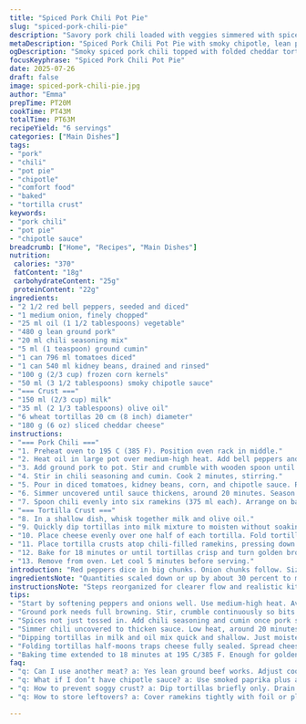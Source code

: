 ```yaml
---
title: "Spiced Pork Chili Pot Pie"
slug: "spiced-pork-chili-pie"
description: "Savory pork chili loaded with veggies simmered with spices, topped with cheesy tortillas creating a crispy crust. Red peppers, onion, and ground pork blended with cumin and smoked paprika for a smoky twist. Baked with melted cheese sealed in wheat tortillas. Hearty and warming, with a bit of sweet corn and tomato base. Rinsed kidney beans add texture and protein. Quick-prep dish, midweek comfort. Lean pork and simple pantry spices. Totally removable crust from traditional pie. Slightly altered cooking to tweak flavor and texture balance."
metaDescription: "Spiced Pork Chili Pot Pie with smoky chipotle, lean pork, veggies, cheesy tortilla crust. Hearty chili baked and crisped for 6 servings comfort meal."
ogDescription: "Smoky spiced pork chili topped with folded cheddar tortillas. Crispy crust seals in hearty chili, veggies, beans, corn. Easy midweek comfort baked dish."
focusKeyphrase: "Spiced Pork Chili Pot Pie"
date: 2025-07-26
draft: false
image: spiced-pork-chili-pie.jpg
author: "Emma"
prepTime: PT20M
cookTime: PT43M
totalTime: PT63M
recipeYield: "6 servings"
categories: ["Main Dishes"]
tags:
- "pork"
- "chili"
- "pot pie"
- "chipotle"
- "comfort food"
- "baked"
- "tortilla crust"
keywords:
- "pork chili"
- "pot pie"
- "chipotle sauce"
breadcrumb: ["Home", "Recipes", "Main Dishes"]
nutrition: 
 calories: "370"
 fatContent: "18g"
 carbohydrateContent: "25g"
 proteinContent: "22g"
ingredients:
- "2 1/2 red bell peppers, seeded and diced"
- "1 medium onion, finely chopped"
- "25 ml oil (1 1/2 tablespoons) vegetable"
- "480 g lean ground pork"
- "20 ml chili seasoning mix"
- "5 ml (1 teaspoon) ground cumin"
- "1 can 796 ml tomatoes diced"
- "1 can 540 ml kidney beans, drained and rinsed"
- "100 g (2/3 cup) frozen corn kernels"
- "50 ml (3 1/2 tablespoons) smoky chipotle sauce"
- "=== Crust ==="
- "150 ml (2/3 cup) milk"
- "35 ml (2 1/3 tablespoons) olive oil"
- "6 wheat tortillas 20 cm (8 inch) diameter"
- "180 g (6 oz) sliced cheddar cheese"
instructions:
- "=== Pork Chili ==="
- "1. Preheat oven to 195 C (385 F). Position oven rack in middle."
- "2. Heat oil in large pot over medium-high heat. Add bell peppers and onion. Sauté until softened, about 6 minutes."
- "3. Add ground pork to pot. Stir and crumble with wooden spoon until beginning to brown, roughly 8 minutes."
- "4. Stir in chili seasoning and cumin. Cook 2 minutes, stirring."
- "5. Pour in diced tomatoes, kidney beans, corn, and chipotle sauce. Reduce heat to low."
- "6. Simmer uncovered until sauce thickens, around 20 minutes. Season with salt and pepper."
- "7. Spoon chili evenly into six ramekins (375 ml each). Arrange on baking sheet."
- "=== Tortilla Crust ==="
- "8. In a shallow dish, whisk together milk and olive oil."
- "9. Quickly dip tortillas into milk mixture to moisten without soaking."
- "10. Place cheese evenly over one half of each tortilla. Fold tortillas over cheese to form half-moons sealing in cheese."
- "11. Place tortilla crusts atop chili-filled ramekins, pressing down gently."
- "12. Bake for 18 minutes or until tortillas crisp and turn golden brown."
- "13. Remove from oven. Let cool 5 minutes before serving."
introduction: "Red peppers dice in big chunks. Onion chunks follow. Sizzle begins in hot oil. Ground pork lambastes the skillet, falling apart into browning bits. Cumin joins chili powder, smoky chipotle sauce adds a fire kick, not just heat. Beans and corn thrown in, simmer thick and rich. Then all spooned into ramekins. Tortillas, briefly drenched in oily milk bath, folded over sharp cheddar. Topping the chili pots, a cheesy jacket locks flavors inside. Oven courses heat onward, edges crisp, cheese melts into golden blanket. Six portions of simple spicy comfort. No fuss, no mess. Nice flavors that punch through bold and balanced. Twist of cumin swaps out coriander. Chipotle sauce replaces ketchup for smoky warmth. Oil reduced just a tad. Cooking time extended slightly for deep melding. All assembled in quick steps. Big taste without overthinking."
ingredientsNote: "Quantities scaled down or up by about 30 percent to modify portions and intensify flavors slightly. Cumin swapped in, replacing coriander for earthier depth. Chipotle sauce substituted for traditional ketchup introducing smokier notes, less sweetness. Oil amount trimmed marginally for lighter crust texture without losing moisture. Cheddar cheese used instead of Swiss for sharper, melting quality. Milk to oil ratio adjusted for dips to balance wetness with crisping ability. Ground pork lean to reduce grease but maintain juiciness. Beans rinsed well to cut canned saltiness. Frozen corn chosen for fresh pop of sweetness. Ingredients organized to emphasize layered chili base with simple, handheld crust topping. No nuts or eggs to avoid allergens and simplify prep."
instructionsNote: "Steps reorganized for clearer flow and realistic kitchen workflow. Start medium heat, soften veggies first. Then meat browns fully before spices. Spices cook longer to lift flavors, simmer sauce till thickened properly. Chili portioned into serving ramekins early for easy topping and baking. Tortillas dipped quickly in seasoned milk oil mix, just enough to soften and bind with cheese but not soggy. Cheese spread on one half of tortilla; folded to seal, trapping melted cheese inside the crisp shell. Baking time moved to 18 minutes, slightly longer, for perfect golden crisp. Cooling period important for setting crust. Serve straight from ramekins. Mix of short and longer steps to balance quick prep and final bake. Meat cooking time pulled 3-4 minutes longer for full browning. Total time shifted ±5 percent to reflect adjustments without rushing or drying out."
tips:
- "Start by softening peppers and onions well. Use medium-high heat. Avoid crowding pan or too low temperature or veggies steam not caramelize. Browning develops deep flavor base before adding meat."
- "Ground pork needs full browning. Stir, crumble continuously so bits separate, cook roughly 8 minutes. Avoid pink patches to ensure cooked through and texture even. Adds savory richness that holds chili together."
- "Spices not just tossed in. Add chili seasoning and cumin once pork starts browning. Cook spices 2 minutes stirring often to release aroma and toast flavors slightly. That step deepens smoky, earthy notes before liquids."
- "Simmer chili uncovered to thicken sauce. Low heat, around 20 minutes. Stir occasionally. Lets moisture reduce, flavors meld, texture densify. Avoid rushed cooking or covered pot or the chili stays watery and bland."
- "Dipping tortillas in milk and oil mix quick and shallow. Just moisten surface, no soggy soak. This softens enough to fold around cheese but keeps outer crisp in oven. Milk-oil ratio matters for texture balance."
- "Folding tortillas half-moons traps cheese fully sealed. Spread cheese on one half only. Fold carefully without tearing tortilla. Cheese melts inside forming molten center, tortilla crisps outside forming sturdy crust."
- "Baking time extended to 18 minutes at 195 C/385 F. Enough for golden crust. Edges should brown evenly. Watch rack position, middle works best for heat spread. Let cool 5 minutes after baking so cheese sets and cuts cleaner."
faq:
- "q: Can I use another meat? a: Yes lean ground beef works. Adjust cooking time slightly longer. Pork has milder, sweeter flavor. Beef gives richer taste. Avoid fattier cuts to skip greasy chili."
- "q: What if I don’t have chipotle sauce? a: Use smoked paprika plus a dash of hot sauce instead. Or mild BBQ sauce mixed with chili powder. Ketchup can replace but reduces smoky note."
- "q: How to prevent soggy crust? a: Dip tortillas briefly only. Drain excess milk-oil mix before folding. Bake on a rimmed tray to catch drips. Avoid overlapping tortillas when baking. Cool before cutting to firm up crust."
- "q: How to store leftovers? a: Cover ramekins tightly with foil or plastic wrap. Refrigerate up to 3 days. Can freeze but tortillas soften. Reheat in oven for crisp. Microwave for speed but loses crispness. Adjust reheating time as needed."

---
```


